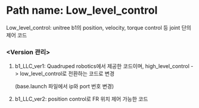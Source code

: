 # **Path name: Low_level_control**

Low_level_control: unitree b1의 position, velocity, torque control 등 joint 단의 제어 코드



### <Version 관리>
1. b1_LLC_ver1: Quadruped robotics에서 제공한 코드이며, high_level_control -> low_level_control로 전환하는 코드로 변경

    (base.launch 파일에서 ip와 port 번호 변경)

2. b1_LLC_ver2: position control로 FR 위치 제어 가능한 코드
